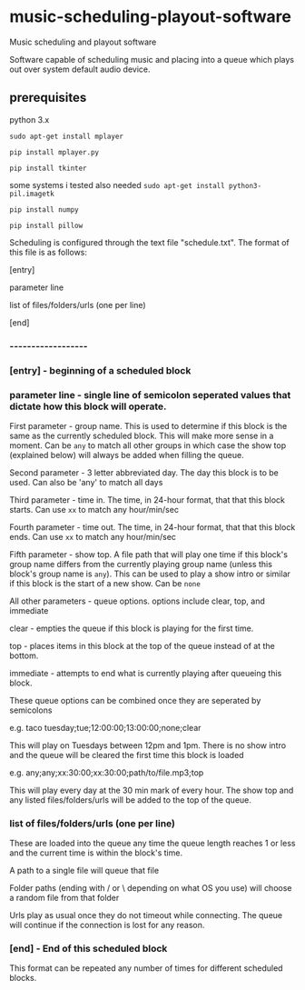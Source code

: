 # music-scheduling-playout-software
Music scheduling and playout software

Software capable of scheduling music and placing into a queue which plays out over system default audio device.

## prerequisites

python 3.x

`sudo apt-get install mplayer`

`pip install mplayer.py`

`pip install tkinter`

some systems i tested also needed `sudo apt-get install python3-pil.imagetk`

`pip install numpy`

`pip install pillow`

Scheduling is configured through the text file "schedule.txt". The format of this file is as follows:

[entry]

parameter line

list of files/folders/urls (one per line)

[end]

### ------------------

### [entry] - beginning of a scheduled block

### parameter line - single line of semicolon seperated values that dictate how this block will operate.

First parameter - group name. This is used to determine if this block is the same as the currently scheduled block. This will make more sense in a moment. Can be `any` to match all other groups in which case the show top (explained below) will always be added when filling the queue.

Second parameter - 3 letter abbreviated day. The day this block is to be used. Can also be 'any' to match all days

Third parameter - time in. The time, in 24-hour format, that that this block starts. Can use `xx` to match any hour/min/sec

Fourth parameter - time out. The time, in 24-hour format, that that this block ends. Can use `xx` to match any hour/min/sec

Fifth parameter - show top. A file path that will play one time if this block's group name differs from the currently playing group name (unless this block's group name is `any`). This can be used to play a show intro or similar if this block is the start of a new show. Can be `none`

All other parameters - queue options. options include clear, top, and immediate

clear - empties the queue if this block is playing for the first time.

top - places items in this block at the top of the queue instead of at the bottom. 

immediate - attempts to end what is currently playing after queueing this block. 

These queue options can be combined once they are seperated by semicolons

e.g. taco tuesday;tue;12:00:00;13:00:00;none;clear

This will play on Tuesdays between 12pm and 1pm. There is no show intro and the queue will be cleared the first time this block is loaded

e.g. any;any;xx:30:00;xx:30:00;path/to/file.mp3;top

This will play every day at the 30 min mark of every hour. The show top and any listed files/folders/urls will be added to the top of the queue.

### list of files/folders/urls (one per line)

These are loaded into the queue any time the queue length reaches 1 or less and the current time is within the block's time.

A path to a single file will queue that file

Folder paths (ending with / or \ depending on what OS you use) will choose a random file from that folder

Urls play as usual once they do not timeout while connecting. The queue will continue if the connection is lost for any reason.

### [end] - End of this scheduled block

This format can be repeated any number of times for different scheduled blocks. 
